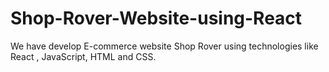 # Shop-Rover-Website-using-React
We have develop E-commerce website Shop Rover using technologies like React , JavaScript,  HTML and CSS.
